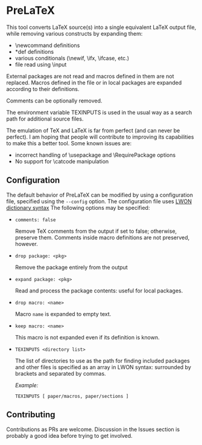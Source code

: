# PreLaTeX

This tool converts LaTeX source(s) into a single equivalent LaTeX output file, while removing various constructs by expanding them:

* \newcommand definitions
* \*def definitions
* various conditionals (\newif, \ifx, \ifcase, etc.)
* file read using \input

External packages are not read and macros defined in them are not replaced. Macros defined in the file
or in local packages are expanded according to their definitions.

Comments can be optionally removed.

The environment variable TEXINPUTS is used  in the usual way as a search path
for additional source files.

The emulation of TeX and LaTeX is far from perfect (and can never be perfect).
I am hoping that people will contribute to improving its capabilities to make
this a better tool. Some known issues are:

* incorrect handling of \usepackage and \RequirePackage options
* No support for \catcode manipulation

## Configuration

The default behavior of PreLaTeX can be modified by using a configuration file, specified using the `--config`
option. The configuration file uses [LWON dictionary syntax](https://github.com/andrewcmyers/lwon)
The following options may be specified:

- `comments: false`

    Remove TeX comments from the output if set to false; otherwise,
    preserve them. Comments inside macro definitions are not preserved,
    however.

- `drop package: <pkg>`

    Remove the package entirely from the output

- `expand package: <pkg>`

    Read and process the package contents: useful for local packages.

- `drop macro: <name>`

    Macro `name` is expanded to empty text.

- `keep macro: <name>`

    This macro is not expanded even if its definition is known.

- `TEXINPUTS <directory list>`

    The list of directories to use as the path for finding included packages and other files is
    specified as an array in LWON syntax: surrounded by brackets and separated by commas.
 
    *Example:*

    ```
    TEXINPUTS [ paper/macros, paper/sections ]
    ```
## Contributing

Contributions as PRs are welcome. Discussion in the Issues section is probably a good idea before trying to get involved.